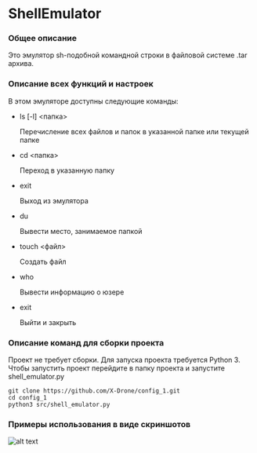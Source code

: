 # ShellEmulator
### Общее описание
Это эмулятор sh-подобной командной строки в файловой системе .tar архива.
### Описание всех функций и настроек
В этом эмуляторе доступны следующие команды:
- ls \[-l\] <папка>
  
  Перечисление всех файлов и папок в указанной папке или текущей папке
- cd <папка>
  
  Переход в указанную папку
- exit
  
  Выход из эмулятора
- du
  
  Вывести место, занимаемое папкой
- touch <файл>

  Создать файл
- who
  
  Вывести информацию о юзере
- exit

  Выйти и закрыть

### Описание команд для сборки проекта
Проект не требует сборки. Для запуска проекта требуется Python 3.
Чтобы запустить проект перейдите в папку проекта и запустите shell_emulator.py

```
git clone https://github.com/X-Drone/config_1.git
cd config_1
python3 src/shell_emulator.py
```

### Примеры использования в виде скриншотов
![alt text](images/image-1.png)
